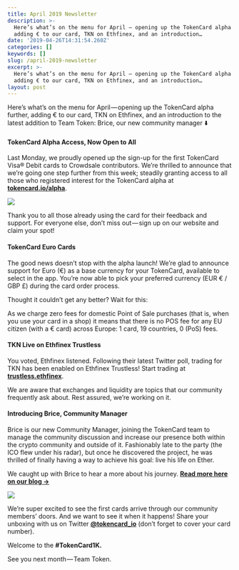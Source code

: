```yaml
---
title: April 2019 Newsletter
description: >-
  Here’s what’s on the menu for April — opening up the TokenCard alpha further,
  adding € to our card, TKN on Ethfinex, and an introduction…
date: '2019-04-26T14:31:54.260Z'
categories: []
keywords: []
slug: /april-2019-newsletter
excerpt: >-
  Here’s what’s on the menu for April — opening up the TokenCard alpha further,
  adding € to our card, TKN on Ethfinex, and an introduction…
layout: post
---
```


Here’s what’s on the menu for April — opening up the TokenCard alpha further, adding € to our card, TKN on Ethfinex, and an introduction to the latest addition to Team Token: Brice, our new community manager ⬇️

#### TokenCard Alpha Access, Now Open to All

Last Monday, we proudly opened up the sign-up for the first TokenCard Visa® Debit cards to Crowdsale contributors. We’re thrilled to announce that we’re going one step further from this week; steadily granting access to all those who registered interest for the TokenCard alpha at [**tokencard.io/alpha**](https://tokencard.us14.list-manage.com/track/click?u=a08825d6fe73df28f11896631&id=b16d276046&e=c804d3727c).

![](/images/1__uwEssQdHKSZ0NpSv7fiBxw.jpeg)

Thank you to all those already using the card for their feedback and support. For everyone else, don’t miss out — sign up on our website and claim your spot!

#### TokenCard Euro Cards

The good news doesn’t stop with the alpha launch! We’re glad to announce support for Euro (€) as a base currency for your TokenCard, available to select in the app. You’re now able to pick your preferred currency (EUR € / GBP £) during the card order process.

Thought it couldn’t get any better? Wait for this:

As we charge zero fees for domestic Point of Sale purchases (that is, when you use your card in a shop) it means that there is no POS fee for any EU citizen (with a € card) across Europe: 1 card, 19 countries, 0 (PoS) fees.

#### TKN Live on Ethfinex Trustless

You voted, Ethfinex listened. Following their latest Twitter poll, trading for TKN has been enabled on Ethfinex Trustless! Start trading at [**trustless.ethfinex**](https://tokencard.us14.list-manage.com/track/click?u=a08825d6fe73df28f11896631&id=9ce2a6b975&e=c804d3727c).

We are aware that exchanges and liquidity are topics that our community frequently ask about. Rest assured, we’re working on it.

#### Introducing Brice, Community Manager

Brice is our new Community Manager, joining the TokenCard team to manage the community discussion and increase our presence both within the crypto community and outside of it. Fashionably late to the party (the ICO flew under his radar), but once he discovered the project, he was thrilled of finally having a way to achieve his goal: live his life on Ether.

We caught up with Brice to hear a more about his journey. [**Read more here on our blog →**](https://medium.com/tokencard/meet-brice-our-community-manager-87fdb2c6bcce)

![](/images/1__PyV0ykpWteoVEhhjq__C7OA.jpeg)

We’re super excited to see the first cards arrive through our community members’ doors. And we want to see it when it happens! Share your unboxing with us on Twitter [**@tokencard\_io**](https://tokencard.us14.list-manage.com/track/click?u=a08825d6fe73df28f11896631&id=fb346bc618&e=c804d3727c) (don’t forget to cover your card number).

Welcome to the **#TokenCard1K.**

See you next month — Team Token.